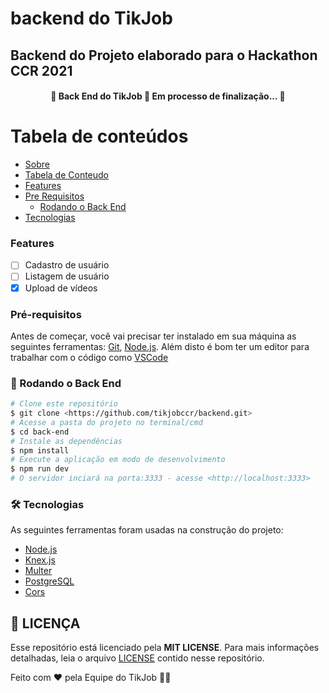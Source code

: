 # backend do TikJob

## Backend do Projeto elaborado para o Hackathon CCR 2021

<h4 align="center"> 
	🚧  Back End do TikJob 🚀 Em processo de finalização...  🚧
</h4>

Tabela de conteúdos
=================
<!--ts-->
   * [Sobre](#Sobre)
   * [Tabela de Conteudo](#tabela-de-conteudo)
   * [Features](#instalacao)
   * [Pre Requisitos](#pre-requisitos)
      * [Rodando o Back End](#rodando-o-back-end)
   * [Tecnologias](#tecnologias)
<!--te-->

### Features

- [ ] Cadastro de usuário
- [ ] Listagem de usuário
- [x] Upload de vídeos

### Pré-requisitos

Antes de começar, você vai precisar ter instalado em sua máquina as seguintes ferramentas:
[Git](https://git-scm.com), [Node.js](https://nodejs.org/en/). 
Além disto é bom ter um editor para trabalhar com o código como [VSCode](https://code.visualstudio.com/)

### 🎲 Rodando o Back End

```bash
# Clone este repositório
$ git clone <https://github.com/tikjobccr/backend.git>
# Acesse a pasta do projeto no terminal/cmd
$ cd back-end
# Instale as dependências
$ npm install
# Execute a aplicação em modo de desenvolvimento
$ npm run dev
# O servidor inciará na porta:3333 - acesse <http://localhost:3333>
```

### 🛠 Tecnologias

As seguintes ferramentas foram usadas na construção do projeto:

- [Node.js](https://nodejs.org/en/)
- [Knex.js](https://knexjs.org/)
- [Multer](https://github.com/expressjs/multer)
- [PostgreSQL](https://www.postgresql.org/)
- [Cors](https://www.npmjs.com/package/cors)

## **:page_with_curl: LICENÇA**

Esse repositório está licenciado pela **MIT LICENSE**. Para mais informações detalhadas, leia o arquivo [LICENSE](./LICENSE) contido nesse repositório. 

Feito com ❤️ pela Equipe do TikJob 👋🏽

